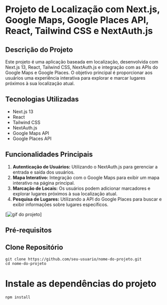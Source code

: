 # Projeto de Localização com Next.js, Google Maps, Google Places API, React, Tailwind CSS e NextAuth.js

## Descrição do Projeto

Este projeto é uma aplicação baseada em localização, desenvolvida com Next.js 13, React, Tailwind CSS, NextAuth.js e integração com as APIs do Google Maps e Google Places. O objetivo principal é proporcionar aos usuários uma experiência interativa para explorar e marcar lugares próximos à sua localização atual.

## Tecnologias Utilizadas

- Next.js 13
- React
- Tailwind CSS
- NextAuth.js
- Google Maps API
- Google Places API

## Funcionalidades Principais

1. **Autenticação de Usuários:** Utilizando o NextAuth.js para gerenciar a entrada e saída dos usuários.
2. **Mapa Interativo:** Integração com o Google Maps para exibir um mapa interativo na página principal.
3. **Marcação de Locais:** Os usuários podem adicionar marcadores e explorar lugares próximos à sua localização atual.
4. **Pesquisa de Lugares:** Utilizando a API do Google Places para buscar e exibir informações sobre lugares específicos.

[<img src="./design/local-map.gif" alt="gif do projeto">]

## Pré-requisitos

## Clone Repositório

```
git clone https://github.com/seu-usuario/nome-do-projeto.git
cd nome-do-projeto
```

# Instale as dependências do projeto

```
npm install
```
